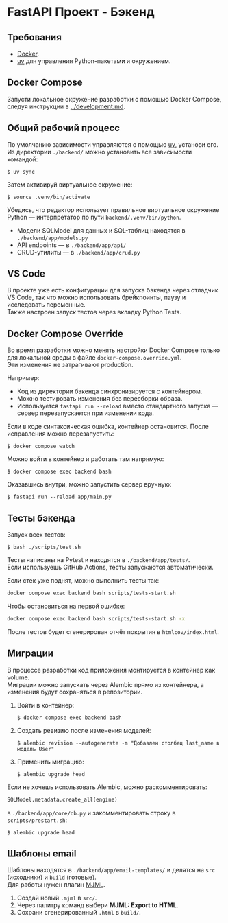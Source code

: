 # FastAPI Проект - Бэкенд

## Требования
* [Docker](https://www.docker.com/).
* [uv](https://docs.astral.sh/uv/) для управления Python-пакетами и окружением.

## Docker Compose
Запусти локальное окружение разработки с помощью Docker Compose, следуя инструкции в [../development.md](../development.md).

## Общий рабочий процесс
По умолчанию зависимости управляются с помощью [uv](https://docs.astral.sh/uv/), установи его.  
Из директории `./backend/` можно установить все зависимости командой:

```console
$ uv sync
```

Затем активируй виртуальное окружение:

```console
$ source .venv/bin/activate
```

Убедись, что редактор использует правильное виртуальное окружение Python — интерпретатор по пути `backend/.venv/bin/python`.

- Модели SQLModel для данных и SQL-таблиц находятся в `./backend/app/models.py`  
- API endpoints — в `./backend/app/api/`  
- CRUD-утилиты — в `./backend/app/crud.py`

## VS Code
В проекте уже есть конфигурации для запуска бэкенда через отладчик VS Code, так что можно использовать брейкпоинты, паузу и исследовать переменные.  
Также настроен запуск тестов через вкладку Python Tests.

## Docker Compose Override
Во время разработки можно менять настройки Docker Compose только для локальной среды в файле `docker-compose.override.yml`.  
Эти изменения не затрагивают production.

Например:
- Код из директории бэкенда синхронизируется с контейнером.  
- Можно тестировать изменения без пересборки образа.  
- Используется `fastapi run --reload` вместо стандартного запуска — сервер перезапускается при изменении кода.  

Если в коде синтаксическая ошибка, контейнер остановится. После исправления можно перезапустить:

```console
$ docker compose watch
```

Можно войти в контейнер и работать там напрямую:

```console
$ docker compose exec backend bash
```

Оказавшись внутри, можно запустить сервер вручную:

```console
$ fastapi run --reload app/main.py
```

## Тесты бэкенда
Запуск всех тестов:

```console
$ bash ./scripts/test.sh
```

Тесты написаны на Pytest и находятся в `./backend/app/tests/`.  
Если используешь GitHub Actions, тесты запускаются автоматически.

Если стек уже поднят, можно выполнить тесты так:

```bash
docker compose exec backend bash scripts/tests-start.sh
```

Чтобы остановиться на первой ошибке:

```bash
docker compose exec backend bash scripts/tests-start.sh -x
```

После тестов будет сгенерирован отчёт покрытия в `htmlcov/index.html`.

## Миграции
В процессе разработки код приложения монтируется в контейнер как volume.  
Миграции можно запускать через Alembic прямо из контейнера, а изменения будут сохраняться в репозитории.

1. Войти в контейнер:
   ```console
   $ docker compose exec backend bash
   ```

2. Создать ревизию после изменения моделей:
   ```console
   $ alembic revision --autogenerate -m "Добавлен столбец last_name в модель User"
   ```

3. Применить миграцию:
   ```console
   $ alembic upgrade head
   ```

Если не хочешь использовать Alembic, можно раскомментировать:

```python
SQLModel.metadata.create_all(engine)
```

в `./backend/app/core/db.py` и закомментировать строку в `scripts/prestart.sh`:

```console
$ alembic upgrade head
```

## Шаблоны email
Шаблоны находятся в `./backend/app/email-templates/` и делятся на `src` (исходники) и `build` (готовые).  
Для работы нужен плагин [MJML](https://marketplace.visualstudio.com/items?itemName=attilabuti.vscode-mjml).  

1. Создай новый `.mjml` в `src/`.  
2. Через палитру команд выбери **MJML: Export to HTML**.  
3. Сохрани сгенерированный `.html` в `build/`.
